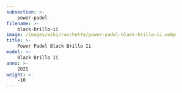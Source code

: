 ```yaml
---
subsection: >-
    power-padel
filename: >-
    black-brillo-ii
image: /images/wiki/racchette/power-padel-black-brillo-ii.webp
title: >-
    Power Padel Black Brillo Ii
model: >-
    Black Brillo Ii
anno: >-
    2021
weight: >-
    -10
---
```

